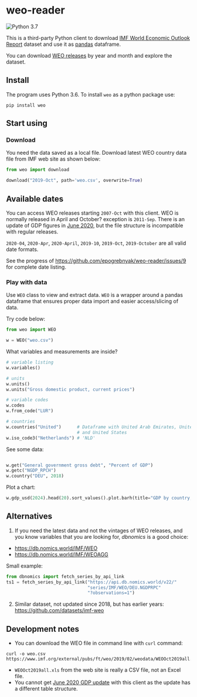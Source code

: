 # weo-reader

![Python 3.7](https://github.com/epogrebnyak/weo-reader/workflows/Python%203.7/badge.svg)

This is a third-party Python client to download [IMF World Economic Outlook Report][weo] dataset and use it as [pandas](https://pandas.pydata.org/) dataframe. 

You can download [WEO releases][weo] by year and month and explore the dataset. 

[weo]: https://www.imf.org/en/Publications/WEO

## Install

The program uses Python 3.6. To install `weo` as a python package use:

`pip install weo`
   
## Start using   

### Download 
   
You need the data saved as a local file.  Download latest WEO country data file from IMF web site as shown below:

```python 
from weo import download

download("2019-Oct", path='weo.csv', overwrite=True)
```

## Available dates

You can access WEO releases starting `2007-Oct` with this client. WEO is normally released in April and October? exception is `2011-Sep`. There is an update of GDP figures in [June 2020](jun2020), but the file structure is incompatible with regular releases.

`2020-04`, `2020-Apr`,  `2020-April`,  `2019-10`, `2019-Oct`, `2019-October` are all valid date formats. 

See the progress of https://github.com/epogrebnyak/weo-reader/issues/9 for complete date listing.


### Play with data

Use `WEO` class to view and extract data. `WEO` is a wrapper around a pandas dataframe that ensures proper data import and easier access/slicing of data.

Try code below:

```python
from weo import WEO

w = WEO("weo.csv")
```

What variables and measurements are inside?

```python
# variable listing
w.variables()

# units
w.units()
w.units("Gross domestic product, current prices")

# variable codes
w.codes
w.from_code("LUR")

# countries
w.countries("United")      # Dataframe with United Arab Emirates, United Kingdom
                           # and United States
w.iso_code3("Netherlands") # 'NLD'
```

See some data:

```python

w.get("General government gross debt", "Percent of GDP")
w.getc("NGDP_RPCH")
w.country("DEU", 2018)
```

Plot a chart:

```python
w.gdp_usd(2024).head(20).sort_values().plot.barh(title="GDP by country, USD bln (2024)")
```

## Alternatives

1. If you need the latest data and not the vintages of WEO releases, and you know 
variables that you are looking for, *dbnomics* is a good choice: 
- <https://db.nomics.world/IMF/WEO>
- <https://db.nomics.world/IMF/WEOAGG>

Small example:

```python
from dbnomics import fetch_series_by_api_link
ts1 = fetch_series_by_api_link("https://api.db.nomics.world/v22/"
                               "series/IMF/WEO/DEU.NGDPRPC"
                               "?observations=1")
```

2. Similar dataset, not updated since 2018, but has earlier years: https://github.com/datasets/imf-weo

## Development notes

- You can download the WEO file in command line with `curl` command:
```
curl -o weo.csv https://www.imf.org/external/pubs/ft/weo/2019/02/weodata/WEOOct2019all.xls
```
- `WEOOct2019all.xls` from the web site is really a CSV file, not an Excel file.
- You cannot get [June 2020 GDP update][jun2020] with this client as the update has a different table structure.

[jun2020]: https://www.imf.org/en/Publications/WEO/Issues/2020/06/24/WEOUpdateJune2020
